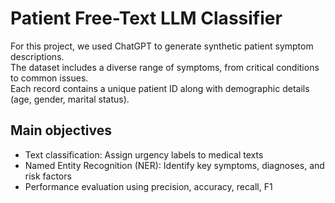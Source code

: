 # Patient Free-Text LLM Classifier
For this project, we used ChatGPT to generate synthetic patient symptom descriptions.                                       
The dataset includes a diverse range of symptoms, from critical conditions to common issues.   
Each record contains a unique patient ID along with demographic details (age, gender, marital status). 

## Main objectives
* Text classification: Assign urgency labels to medical texts
* Named Entity Recognition (NER): Identify key symptoms, diagnoses, and risk factors
* Performance evaluation using precision, accuracy, recall, F1
